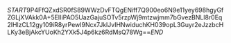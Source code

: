 $START$9P4FfQZxdSR0fS89WWzDvFTQgENiff7Q900eo6N9e11yey698hgyGfZGLjXVAkk0A+5EIIiPAO5UazGajuSOTv5rzpWj9mtzwjmm7bGvezBNLl8r0Eq2lHlzCL12gy109iR8yrPewI9Ncx7JklJvIHNwiduchKH039opL3Guyr2eJzzbcHLKy3eBjAkcYUoKh2YXk5J4p6kz6RdMsQ78Wg==$END$